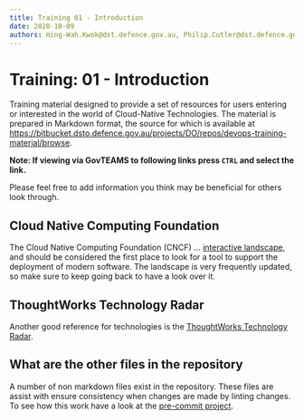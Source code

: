 ```yaml
---
title: Training 01 - Introduction
date: 2020-10-09
authors: Hing-Wah.Kwok@dst.defence.gov.au, Philip.Cutler@dst.defence.gov.au
---
```


# Training: 01 - Introduction

Training material designed to provide a set of resources for users entering or interested in the world of Cloud-Native Technologies. The material is prepared in Markdown format, the source for which is available at https://bitbucket.dsto.defence.gov.au/projects/DO/repos/devops-training-material/browse.

**Note: If viewing via GovTEAMS to following links press `CTRL` and select the link.**

Please feel free to add information you think may be beneficial for others look through.

## Cloud Native Computing Foundation

The Cloud Native Computing Foundation (CNCF) ... [interactive landscape](https://landscape.cncf.io/), and should be considered the first place to look for a tool to support the deployment of modern software. The landscape is very frequently updated, so make sure to keep going back to have a look over it.

## ThoughtWorks Technology Radar

Another good reference for technologies is the [ThoughtWorks Technology Radar](https://www.thoughtworks.com/radar).

## What are the other files in the repository

A number of non markdown files exist in the repository. These files are assist with ensure consistency when changes are made by linting changes. To see how this work have a look at the [pre-commit project](https://pre-commit.com/).
